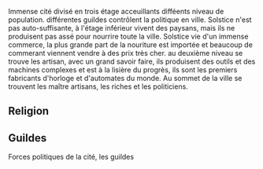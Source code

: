 Immense cité divisé en trois étage acceuillants difféents niveau de population. différentes guildes contrôlent la politique en ville. Solstice n'est pas auto-suffisante, à l'étage inférieur vivent des paysans, mais ils ne produisent pas assé pour nourrire toute la ville. Solstice vie d'un immense commerce, la plus grande part de la nouriture est importée et beaucoup de commerant viennent vendre à des prix très cher. au deuxième niveau se trouve les artisan, avec un grand savoir faire, ils produisent des outils et des machines complexes et est à la lisière du progrès, ils sont les premiers fabricants d'horloge et d'automates du monde. Au sommet de la ville se trouvent les maître artisans, les riches et les politiciens.

## Religion


## Guildes
Forces politiques de la cité, les guildes 
